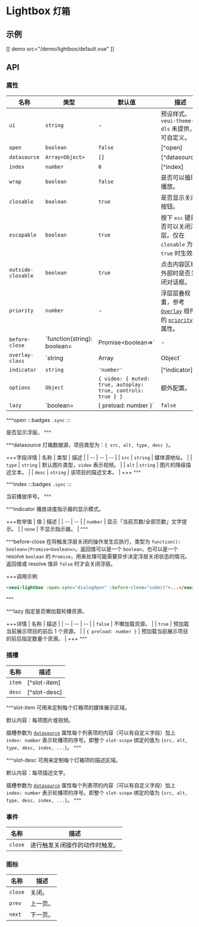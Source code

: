 # Lightbox <small>灯箱</small>

## 示例

[[ demo src="/demo/lightbox/default.vue" ]]

## API

### 属性

| 名称 | 类型 | 默认值 | 描述 |
| -- | -- | -- | -- |
| ``ui`` | `string` | - | 预设样式。`veui-theme-dls` 未提供，可自定义。 |
| ``open`` | `boolean` | `false` | [^open] |
| ``datasource`` | `Array<Object>` | `[]` | [^datasource] |
| ``index`` | `number` | `0` | [^index] |
| ``wrap`` | `boolean` | `false` | 是否可以循环播放。 |
| ``closable`` | `boolean` | `true` | 是否显示关闭按钮。 |
| ``escapable`` | `boolean` | `true` | 按下 <kbd>esc</kbd> 键是否可以关闭浮层。仅在 `closable` 为 `true` 时生效。 |
| ``outside-closable`` | `boolean` | `true` | 点击内容区域外部时是否关闭对话框。 |
| ``priority`` | `number` | - | 浮层层叠权重，参考 [`Overlay`](./overlay) 组件的 [`priority`](./overlay#props-priority) 属性。 |
| ``before-close`` | `function(string): boolean=|Promise<boolean=>` | - | [^before-close] |
| ``overlay-class`` | `string | Array | Object` | - | 浮层根元素类名，参考 [`Overlay`](./overlay) 组件的 [`overlay-class`](./overlay#props-overlay-class) 属性。 |
| ``indicator`` | `string` | `'number'` | [^indicator] |
| ``options`` | `Object` | `{ video: { muted: true, autoplay: true, controls: true } }` | 额外配置。 |
| ``lazy`` | `boolean= | { preload: number }` | `false` | [^lazy] |

^^^open
:::badges
`.sync`
:::

是否显示浮层。
^^^

^^^datasource
灯箱数据源，项目类型为：`{ src, alt, type, desc }`。

+++字段详情
| 名称 | 类型 | 描述 |
| -- | -- | -- |
| `src` | `string` | 媒体源地址。 |
| `type` | `string` | 默认图片类型，`video` 表示视频。 |
| `alt` | `string` | 图片的降级描述文本。 |
| `desc` | `string` | 该项目的描述文本。 |
+++
^^^

^^^index
:::badges
`.sync`
:::

当前播放序号。
^^^

^^^indicator
播放进度指示器的显示模式。

+++枚举值
| 值 | 描述 |
| -- | -- |
| `number` | 显示「当前页数/全部页数」文字提示。 |
| `none` | 不显示指示器。 |
^^^

^^^before-close
在将触发浮层关闭的操作发生后执行，类型为 `function(): boolean=|Promise<boolean=>`。返回值可以是一个 `boolean`，也可以是一个 resolve `boolean` 的 `Promise`，用来处理可能需要异步决定浮层关闭状态的情况。返回值或 resolve 值非 `false` 时才会关闭浮层。

+++调用示例
```html
<veui-lightbox :open.sync="dialogOpen" :before-close="submit">...</veui-lightbox>
```
^^^

^^^lazy
指定是否懒加载轮播资源。

+++详情
| 名称 | 描述 |
| -- | -- | -- |
| `false` | 不懒加载资源。 |
| `true` | 预加载当前展示项目的前后 1 个资源。 |
| `{ preload: number }` | 预加载当前展示项目的前后指定数量个资源。 |
+++
^^^

### 插槽

| 名称 | 描述 |
| -- | -- |
| ``item`` | [^slot-item] |
| ``desc`` | [^slot-desc] |

^^^slot-item
可用来定制每个灯箱项的媒体展示区域。

默认内容：每项图片或视频。

插槽参数为 [`datasource`](#props-datasource) 属性每个列表项的内容（可以有自定义字段）加上 `index: number` 表示轮播项的序号。即整个 `slot-scope` 绑定的值为 `{src, alt, type, desc, index, ...}`。
^^^

^^^slot-desc
可用来定制每个灯箱项的描述区域。

默认内容：每项描述文字。

插槽参数为 [`datasource`](#props-datasource) 属性每个列表项的内容（可以有自定义字段）加上 `index: number` 表示轮播项的序号。即整个 `slot-scope` 绑定的值为 `{src, alt, type, desc, index, ...}`。
^^^

### 事件

| 名称 | 描述 |
| -- | -- |
| ``close`` | 进行触发关闭操作的动作时触发。 |

### 图标

| 名称 | 描述 |
| -- | -- |
| ``close`` | 关闭。 |
| ``prev`` | 上一页。 |
| ``next`` | 下一页。 |
